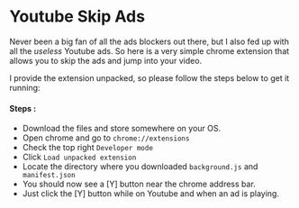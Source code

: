 # Youtube Skip Ads
Never been a big fan of all the ads blockers out there, but I also fed up with all the *useless* Youtube ads.
So here is a very simple chrome extension that allows you to skip the ads and jump into your video.

I provide the extension unpacked, so please follow the steps below to get it running:

#### Steps :
 * Download the files and store somewhere on your OS.
 * Open chrome and go to ```chrome://extensions```
 * Check the top right ```Developer mode```
 * Click ```Load unpacked extension```
 * Locate the directory where you downloaded ```background.js``` and ```
manifest.json```
 * You should now see a [Y] button near the chrome address bar.
 * Just click the [Y] button while on Youtube and when an ad is playing. 
